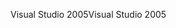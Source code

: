 <span data-ttu-id="2a849-101">Visual Studio 2005</span><span class="sxs-lookup"><span data-stu-id="2a849-101">Visual Studio 2005</span></span>